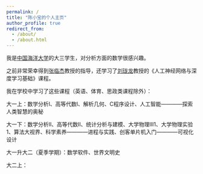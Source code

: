 ```yaml
---
permalink: /
title: "陈小宝的个人主页"
author_profile: true
redirect_from: 
  - /about/
  - /about.html
---
```

我是[中国海洋大学](https://www.ouc.edu.cn/)的大三学生，对分析方面的数学很感兴趣。

之前非常荣幸得到[张临杰](https://math.ouc.edu.cn/2017/0412/c8925a61425/page.psp)教授的指导，还学习了[刘珑龙]((https://math.ouc.edu.cn/2017/0412/c8925a61352/page.psp))教授的《人工神经网络与深度学习基础》课程。

我在学校中学习了这些课程（英语、体育、思政类课程除外）：

大一上：数学分析I、高等代数I、解析几何、C程序设计、人工智能————探索人类智慧的奥秘

大一下：数学分析II、高等代数II、统计分析与建模、大学物理III1、大学物理实验1、算法大视界、科学素养————进程与实践、创客单片机入门————可视化设计

大一升大二（夏季学期）：数学软件、世界文明史

大二上：



